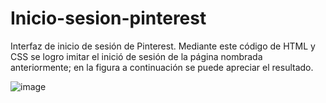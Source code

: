 # Inicio-sesion-pinterest
Interfaz de inicio de sesión de Pinterest. Mediante este código de HTML y CSS se logro imitar el inició de sesión de la página nombrada anteriormente; en la figura a continuación se puede apreciar el resultado. 

![image](https://github.com/Michelle453/Inicio-sesion-pinterest/assets/73004404/76bdd53c-e4ac-4c6d-84ef-5b40529a953a)


